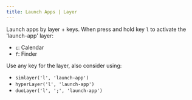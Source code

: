 ```yaml
---
title: Launch Apps | Layer
---
```


Launch apps by layer + keys. When press and hold key `l` to activate
the 'launch-app' layer:

- `c`: Calendar
- `f`: Finder

Use any key for the layer, also consider using: 

- `simlayer('l', 'launch-app')`
- `hyperLayer('l', 'launch-app')`
- `duoLayer('l', ';', 'launch-app')`
